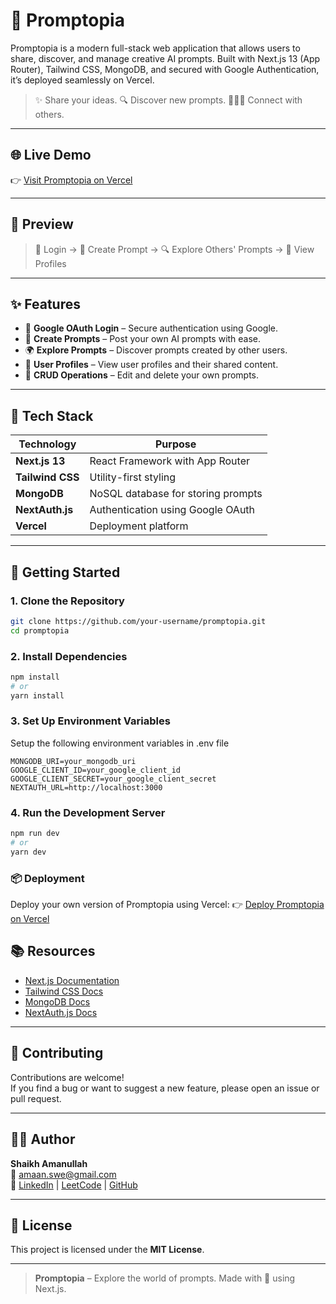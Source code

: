 # 🧠 Promptopia

Promptopia is a modern full-stack web application that allows users to share, discover, and manage creative AI prompts. Built with Next.js 13 (App Router), Tailwind CSS, MongoDB, and secured with Google Authentication, it’s deployed seamlessly on Vercel.

> ✨ Share your ideas. 🔍 Discover new prompts. 🧑‍🤝‍🧑 Connect with others.

---

## 🌐 Live Demo

👉 [Visit Promptopia on Vercel](https://promptopia-becib9f0t-amanullahswes-projects.vercel.app/)

---

## 📸 Preview

> 🔐 Login → 📝 Create Prompt → 🔍 Explore Others' Prompts → 👥 View Profiles


---

## ✨ Features

- 🔐 **Google OAuth Login** – Secure authentication using Google.
- 📝 **Create Prompts** – Post your own AI prompts with ease.
- 🌍 **Explore Prompts** – Discover prompts created by other users.
- 👤 **User Profiles** – View user profiles and their shared content.
- 🔄 **CRUD Operations** – Edit and delete your own prompts.

---

## 🧰 Tech Stack

| Technology     | Purpose                                |
|----------------|----------------------------------------|
| **Next.js 13** | React Framework with App Router        |
| **Tailwind CSS** | Utility-first styling                |
| **MongoDB**    | NoSQL database for storing prompts     |
| **NextAuth.js**| Authentication using Google OAuth      |
| **Vercel**     | Deployment platform                    |

---

## 🚀 Getting Started

### 1. Clone the Repository

```bash
git clone https://github.com/your-username/promptopia.git
cd promptopia

```
### 2. Install Dependencies
```bash
npm install
# or
yarn install
```
### 3. Set Up Environment Variables
Setup the following environment variables in .env file 
```
MONGODB_URI=your_mongodb_uri
GOOGLE_CLIENT_ID=your_google_client_id
GOOGLE_CLIENT_SECRET=your_google_client_secret
NEXTAUTH_URL=http://localhost:3000
```

### 4. Run the Development Server
```bash
npm run dev
# or
yarn dev
```
### 📦 Deployment
Deploy your own version of Promptopia using Vercel:
👉 [Deploy Promptopia on Vercel](https://promptopia-becib9f0t-amanullahswes-projects.vercel.app/)


## 📚 Resources

- [Next.js Documentation](https://nextjs.org/docs)
- [Tailwind CSS Docs](https://tailwindcss.com/docs)
- [MongoDB Docs](https://www.mongodb.com/docs/)
- [NextAuth.js Docs](https://next-auth.js.org/)

---

## 🤝 Contributing

Contributions are welcome!  
If you find a bug or want to suggest a new feature, please open an issue or pull request.

---

## 👨‍💻 Author

**Shaikh Amanullah**  
📧 amaan.swe@gmail.com  
🔗 [LinkedIn](https://www.linkedin.com/in/shaikh-amaanullah/) | [LeetCode](https://leetcode.com/u/Amanullah-dev/) | [GitHub](https://github.com/amanullah-swe)

---


## 📄 License

This project is licensed under the **MIT License**.

---

> **Promptopia** – Explore the world of prompts. Made with 💖 using Next.js.




